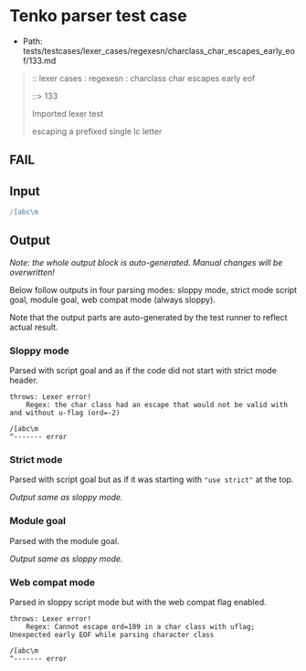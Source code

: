 # Tenko parser test case

- Path: tests/testcases/lexer_cases/regexesn/charclass_char_escapes_early_eof/133.md

> :: lexer cases : regexesn : charclass char escapes early eof
>
> ::> 133
>
> Imported lexer test
>
> escaping a prefixed single lc letter

## FAIL

## Input

`````js
/[abc\m
`````

## Output

_Note: the whole output block is auto-generated. Manual changes will be overwritten!_

Below follow outputs in four parsing modes: sloppy mode, strict mode script goal, module goal, web compat mode (always sloppy).

Note that the output parts are auto-generated by the test runner to reflect actual result.

### Sloppy mode

Parsed with script goal and as if the code did not start with strict mode header.

`````
throws: Lexer error!
    Regex: the char class had an escape that would not be valid with and without u-flag (ord=-2)

/[abc\m
^------- error
`````

### Strict mode

Parsed with script goal but as if it was starting with `"use strict"` at the top.

_Output same as sloppy mode._

### Module goal

Parsed with the module goal.

_Output same as sloppy mode._

### Web compat mode

Parsed in sloppy script mode but with the web compat flag enabled.

`````
throws: Lexer error!
    Regex: Cannot escape ord=109 in a char class with uflag; Unexpected early EOF while parsing character class

/[abc\m
^------- error
`````

